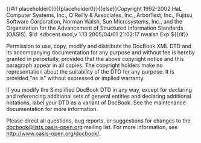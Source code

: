 {{#if placeholder0}}{{placeholder0}}{{else}}Copyright 1992-2002 HaL Computer Systems, Inc., O'Reilly &
            Associates, Inc., ArborText, Inc., Fujitsu Software Corporation,
            Norman Walsh, Sun Microsystems, Inc., and the Organization for
            the Advancement of Structured Information Standards (OASIS). $Id: sdbcent.mod,v 1.13 2005/04/01 21:02:17 nwalsh Exp ${{/if}}

 Permission to use, copy, modify and distribute the DocBook XML DTD and its accompanying documentation for any purpose and without fee is hereby granted in perpetuity, provided that the above copyright notice and this paragraph appear in all copies. The copyright holders make no representation about the suitability of the DTD for any purpose. It is provided &quot;as is&quot; without expressed or implied warranty.

 If you modify the Simplified DocBook DTD in any way, except for declaring and referencing additional sets of general entities and declaring additional notations, label your DTD as a variant of DocBook. See the maintenance documentation for more information.

 Please direct all questions, bug reports, or suggestions for changes to the docbook@lists.oasis-open.org mailing list. For more information, see http://www.oasis-open.org/docbook/.